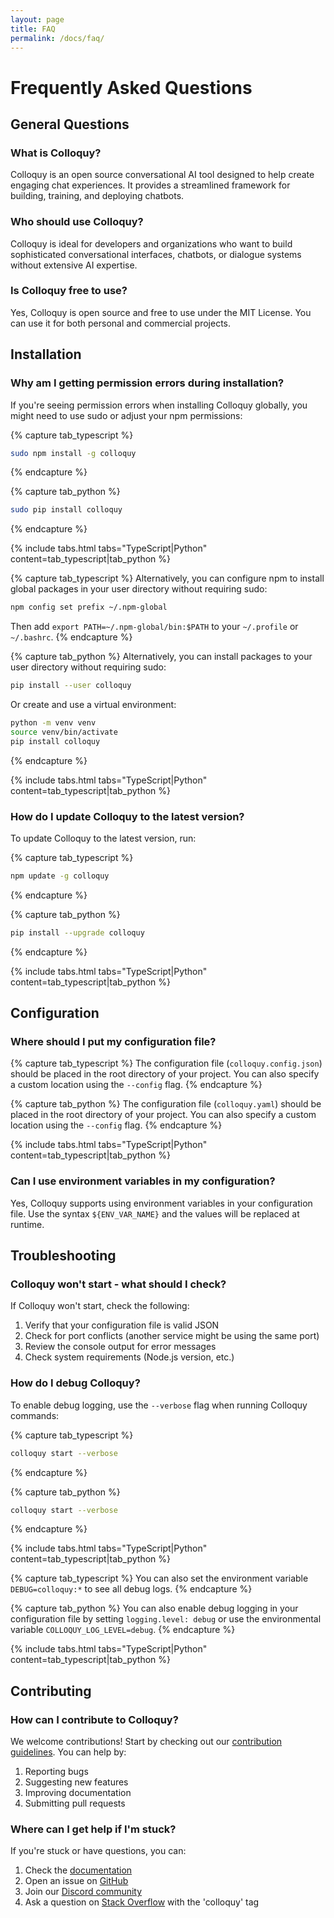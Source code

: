 ```yaml
---
layout: page
title: FAQ
permalink: /docs/faq/
---
```


# Frequently Asked Questions

## General Questions

### What is Colloquy?

Colloquy is an open source conversational AI tool designed to help create engaging chat experiences. It provides a streamlined framework for building, training, and deploying chatbots.

### Who should use Colloquy?

Colloquy is ideal for developers and organizations who want to build sophisticated conversational interfaces, chatbots, or dialogue systems without extensive AI expertise.

### Is Colloquy free to use?

Yes, Colloquy is open source and free to use under the MIT License. You can use it for both personal and commercial projects.

## Installation

### Why am I getting permission errors during installation?

If you're seeing permission errors when installing Colloquy globally, you might need to use sudo or adjust your npm permissions:

{% capture tab_typescript %}
```bash
sudo npm install -g colloquy
```
{% endcapture %}

{% capture tab_python %}
```bash
sudo pip install colloquy
```
{% endcapture %}

{% include tabs.html tabs="TypeScript|Python" content=tab_typescript|tab_python %}

{% capture tab_typescript %}
Alternatively, you can configure npm to install global packages in your user directory without requiring sudo:

```bash
npm config set prefix ~/.npm-global
```

Then add `export PATH=~/.npm-global/bin:$PATH` to your `~/.profile` or `~/.bashrc`.
{% endcapture %}

{% capture tab_python %}
Alternatively, you can install packages to your user directory without requiring sudo:

```bash
pip install --user colloquy
```

Or create and use a virtual environment:

```bash
python -m venv venv
source venv/bin/activate
pip install colloquy
```
{% endcapture %}

{% include tabs.html tabs="TypeScript|Python" content=tab_typescript|tab_python %}

### How do I update Colloquy to the latest version?

To update Colloquy to the latest version, run:

{% capture tab_typescript %}
```bash
npm update -g colloquy
```
{% endcapture %}

{% capture tab_python %}
```bash
pip install --upgrade colloquy
```
{% endcapture %}

{% include tabs.html tabs="TypeScript|Python" content=tab_typescript|tab_python %}

## Configuration

### Where should I put my configuration file?

{% capture tab_typescript %}
The configuration file (`colloquy.config.json`) should be placed in the root directory of your project. You can also specify a custom location using the `--config` flag.
{% endcapture %}

{% capture tab_python %}
The configuration file (`colloquy.yaml`) should be placed in the root directory of your project. You can also specify a custom location using the `--config` flag.
{% endcapture %}

{% include tabs.html tabs="TypeScript|Python" content=tab_typescript|tab_python %}

### Can I use environment variables in my configuration?

Yes, Colloquy supports using environment variables in your configuration file. Use the syntax `${ENV_VAR_NAME}` and the values will be replaced at runtime.

## Troubleshooting

### Colloquy won't start - what should I check?

If Colloquy won't start, check the following:

1. Verify that your configuration file is valid JSON
2. Check for port conflicts (another service might be using the same port)
3. Review the console output for error messages
4. Check system requirements (Node.js version, etc.)

### How do I debug Colloquy?

To enable debug logging, use the `--verbose` flag when running Colloquy commands:

{% capture tab_typescript %}
```bash
colloquy start --verbose
```
{% endcapture %}

{% capture tab_python %}
```bash
colloquy start --verbose
```
{% endcapture %}

{% include tabs.html tabs="TypeScript|Python" content=tab_typescript|tab_python %}

{% capture tab_typescript %}
You can also set the environment variable `DEBUG=colloquy:*` to see all debug logs.
{% endcapture %}

{% capture tab_python %}
You can also enable debug logging in your configuration file by setting `logging.level: debug` or use the environmental variable `COLLOQUY_LOG_LEVEL=debug`.
{% endcapture %}

{% include tabs.html tabs="TypeScript|Python" content=tab_typescript|tab_python %}

## Contributing

### How can I contribute to Colloquy?

We welcome contributions! Start by checking out our [contribution guidelines](https://github.com/colloquy-chatbot/colloquy/blob/main/CONTRIBUTING.md). You can help by:

1. Reporting bugs
2. Suggesting new features
3. Improving documentation
4. Submitting pull requests

### Where can I get help if I'm stuck?

If you're stuck or have questions, you can:

1. Check the [documentation](/docs/)
2. Open an issue on [GitHub](https://github.com/colloquy-chatbot/colloquy/issues)
3. Join our [Discord community](https://discord.gg/colloquy)
4. Ask a question on [Stack Overflow](https://stackoverflow.com/questions/tagged/colloquy) with the 'colloquy' tag